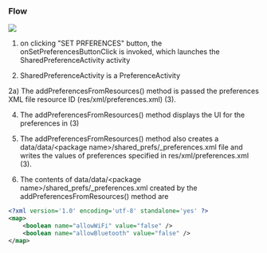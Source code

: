 
### Flow

<img src="https://github.com/konceptsandcode/Android/blob/master/Preferences/SimplePreferenceActivity/_misc/flow.png"/>

1) on clicking "SET PRFERENCES" button, the onSetPreferencesButtonClick is invoked, which launches the SharedPreferenceActivity activity

2) SharedPreferenceActivity is a PreferenceActivity

2a) The addPreferencesFromResources() method is passed the preferences XML file resource ID (res/xml/preferences.xml) (3). 

4) The addPreferencesFromResources() method displays the UI for the preferences in (3)

5) The addPreferencesFromResources() method also creates a data/data/\<package name\>/shared_prefs/<package name>_preferences.xml file and writes the values of preferences specified in res/xml/preferences.xml (3). 

6) The contents of data/data/\<package name\>/shared_prefs/<package name>_preferences.xml created by the addPreferencesFromResources() method are

```xml
<?xml version='1.0' encoding='utf-8' standalone='yes' ?>
<map>
    <boolean name="allowWiFi" value="false" />
    <boolean name="allowBluetooth" value="false" />
</map>
```
